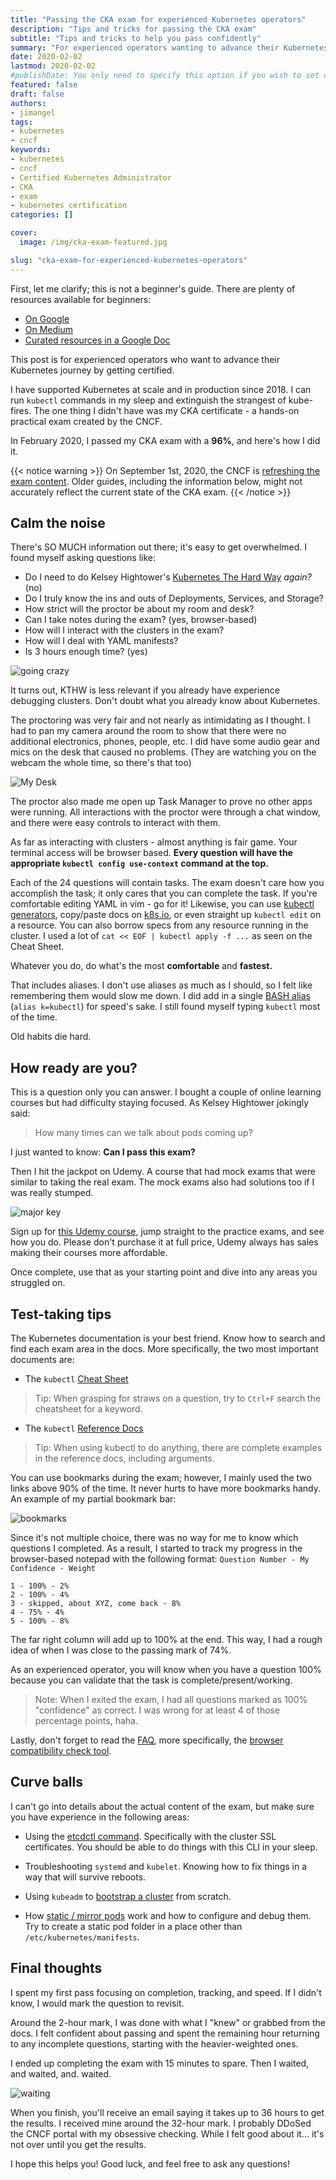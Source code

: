 ```yaml
---
title: "Passing the CKA exam for experienced Kubernetes operators"
description: "Tips and tricks for passing the CKA exam"
subtitle: "Tips and tricks to help you pass confidently"
summary: "For experienced operators wanting to advance their Kubernetes journey by getting certified"
date: 2020-02-02
lastmod: 2020-02-02
#publishDate: You only need to specify this option if you wish to set date in the future but publish the page now.
featured: false
draft: false
authors:
- jimangel
tags:
- kubernetes
- cncf
keywords:
- kubernetes
- cncf
- Certified Kubernetes Administrator
- CKA
- exam
- kubernetes certification
categories: []

cover:
  image: /img/cka-exam-featured.jpg

slug: "cka-exam-for-experienced-kubernetes-operators"
---
```


First, let me clarify; this is not a beginner's guide. There are plenty of resources available for beginners:

* [On Google](https://www.google.com/search?q=cka+exam+tips)
* [On Medium](https://medium.com/search?q=cka%20exam%20tips)
* [Curated resources in a Google Doc](https://docs.google.com/spreadsheets/d/1l_p7dzmBO_fRQ5p3lp0PvaCBi7sOfqCOoCdj9vI6MZU)

This post is for experienced operators who want to advance their Kubernetes journey by getting certified.

I have supported Kubernetes at scale and in production since 2018. I can run `kubectl` commands in my sleep and extinguish the strangest of kube-fires. The one thing I didn't have was my CKA certificate - a hands-on practical exam created by the CNCF.

In February 2020, I passed my CKA exam with a **96%**, and here's how I did it.

{{< notice warning >}}
On September 1st, 2020, the CNCF is [refreshing the exam content](https://training.linuxfoundation.org/cka-program-changes-2020/). Older guides, including the information below, might not accurately reflect the current state of the CKA exam.
{{< /notice >}}

## Calm the noise

There's SO MUCH information out there; it's easy to get overwhelmed. I found myself asking questions like:

* Do I need to do Kelsey Hightower's [Kubernetes The Hard Way](https://github.com/kelseyhightower/kubernetes-the-hard-way) *again?* (no)
* Do I truly know the ins and outs of Deployments, Services, and Storage?
* How strict will the proctor be about my room and desk?
* Can I take notes during the exam? (yes, browser-based)
* How will I interact with the clusters in the exam?
* How will I deal with YAML manifests?
* Is 3 hours enough time? (yes)

![going crazy](/img/cka-exam-dizzy.gif)

It turns out, KTHW is less relevant if you already have experience debugging clusters. Don't doubt what you already know about Kubernetes.

The proctoring was very fair and not nearly as intimidating as I thought. I had to pan my camera around the room to show that there were no additional electronics, phones, people, etc. I did have some audio gear and mics on the desk that caused no problems. (They are watching you on the webcam the whole time, so there's that too)

![My Desk](/img/cka-exam-my-desk.jpeg)

The proctor also made me open up Task Manager to prove no other apps were running. All interactions with the proctor were through a chat window, and there were easy controls to interact with them.

As far as interacting with clusters - almost anything is fair game. Your terminal access will be browser based. **Every question will have the appropriate `kubectl config use-context` command at the top.**

Each of the 24 questions will contain tasks. The exam doesn't care how you accomplish the task; it only cares that you can complete the task. If you're comfortable editing YAML in vim - go for it! Likewise, you can use [kubectl generators](https://kubernetes.io/docs/reference/kubectl/conventions/#generators), copy/paste docs on [k8s.io](https://k8s.io), or even straight up `kubectl edit` on a resource. You can also borrow specs from any resource running in the cluster. I used a lot of `cat << EOF | kubectl apply -f ...` as seen on the Cheat Sheet.

Whatever you do, do what's the most **comfortable** and **fastest.**

That includes aliases. I don't use aliases as much as I should, so I felt like remembering them would slow me down. I did add in a single [BASH alias](https://kubernetes.io/docs/reference/kubectl/cheatsheet/#bash) (`alias k=kubectl`) for speed's sake. I still found myself typing `kubectl` most of the time.

Old habits die hard.

## How ready are you?

This is a question only you can answer. I bought a couple of online learning courses but had difficulty staying focused. As Kelsey Hightower jokingly said:

> How many times can we talk about pods coming up?

I just wanted to know: **Can I pass this exam?**

Then I hit the jackpot on Udemy. A course that had mock exams that were similar to taking the real exam. The mock exams also had solutions too if I was really stumped.

![major key](/img/cka-exam-major-key.gif)

Sign up for [this Udemy course](https://www.udemy.com/course/certified-kubernetes-administrator-with-practice-tests/), jump straight to the practice exams, and see how you do. Please don't purchase it at full price, Udemy always has sales making their courses more affordable.

Once complete, use that as your starting point and dive into any areas you struggled on.

## Test-taking tips

 The Kubernetes documentation is your best friend. Know how to search and find each exam area in the docs. More specifically, the two most important documents are:

 - The `kubectl` [Cheat Sheet](https://kubernetes.io/docs/reference/kubectl/cheatsheet/)

 > Tip: When grasping for straws on a question, try to `Ctrl+F` search the cheatsheet for a keyword.

 - The `kubectl` [Reference Docs](https://kubernetes.io/docs/reference/generated/kubectl/kubectl-commands) 

 > Tip: When using kubectl to do anything, there are complete examples in the reference docs, including arguments.

You can use bookmarks during the exam; however, I mainly used the two links above 90% of the time. It never hurts to have more bookmarks handy. An example of my partial bookmark bar:

![bookmarks](/img/cka-exam-bookmarks.png)

Since it's not multiple choice, there was no way for me to know which questions I completed. As a result, I started to track my progress in the browser-based notepad with the following format: `Question Number - My Confidence - Weight`

```shell
1 - 100% - 2%
2 - 100% - 4%
3 - skipped, about XYZ, come back - 8%
4 - 75% - 4%
5 - 100% - 8%
```

The far right column will add up to 100% at the end. This way, I had a rough idea of when I was close to the passing mark of 74%.

As an experienced operator, you will know when you have a question 100% because you can validate that the task is complete/present/working.

> Note: When I exited the exam, I had all questions marked as 100% "confidence" as correct. I was wrong for at least 4 of those percentage points, haha.

Lastly, don't forget to read the [FAQ](https://www.cncf.io/certification/cka/faq/), more specifically, the [browser compatibility check tool](https://www.examslocal.com/ScheduleExam/Home/CompatibilityCheck).



## Curve balls

I can't go into details about the actual content of the exam, but make sure you have experience in the following areas:

- Using the [etcdctl command](https://kubernetes.io/docs/tasks/administer-cluster/configure-upgrade-etcd/). Specifically with the cluster SSL certificates. You should be able to do things with this CLI in your sleep.

- Troubleshooting `systemd` and `kubelet`. Knowing how to fix things in a way that will survive reboots. 

- Using `kubeadm` to [bootstrap a cluster](https://kubernetes.io/docs/setup/production-environment/tools/kubeadm/create-cluster-kubeadm/) from scratch.

- How [static / mirror pods](https://kubernetes.io/docs/tasks/configure-pod-container/static-pod/) work and how to configure and debug them. Try to create a static pod folder in a place other than `/etc/kubernetes/manifests`.

## Final thoughts

I spent my first pass focusing on completion, tracking, and speed. If I didn't know, I would mark the question to revisit.

Around the 2-hour mark, I was done with what I "knew" or grabbed from the docs. I felt confident about passing and spent the remaining hour returning to any incomplete questions, starting with the heavier-weighted ones.

I ended up completing the exam with 15 minutes to spare. Then I waited, and waited, and. waited.

![waiting](/img/cka-exam-wait.gif)

When you finish, you'll receive an email saying it takes up to 36 hours to get the results. I received mine around the 32-hour mark. I probably DDoSed the CNCF portal with my obsessive checking. While I felt good about it... it's not over until you get the results.

I hope this helps you! Good luck, and feel free to ask any questions!